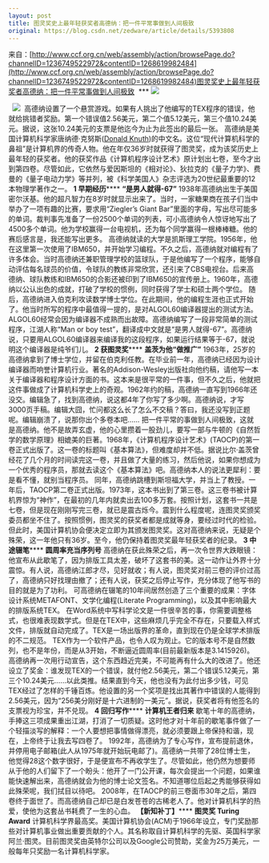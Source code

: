 ```yaml
---
layout: post
title: 图灵奖史上最年轻获奖者高德纳：把一件平常事做到人间极致
original: https://blog.csdn.net/zedware/article/details/5393808
---
```

来自：[http://www.ccf.org.cn/web/assembly/action/browsePage.do?channelID=1236749522972&contentID=1268619982484](http://www.ccf.org.cn/web/assembly/action/browsePage.do?channelID=1236749522972&contentID=1268619982484)图灵奖史上最年轻获奖者高德纳：把一件平常事做到人间极致  ***
![](http://news.sciencenet.cn/upload/news/images/2010/3/2010314104812500.jpg)

 
![](http://news.sciencenet.cn/upload/news/images/2010/3/20103141048832.jpg)
 高德纳设置了一个悬赏游戏。如果有人挑出了他编写的TEX程序的错误，他就给挑错者奖励。第一个错误值2.56美元，第二个值5.12美元，第三个值10.24美元。据说，这张10.24美元的支票是他迄今为止为此签出的最后一张。 高德纳是美国计算机科学家唐纳德·克努斯([Donald Knuth](http://www-cs-faculty.stanford.edu/~uno/))的中文名。这位“现代计算机科学的鼻祖”是计算机界的传奇人物。他在年仅36岁时就获得了图灵奖，成为该奖历史上最年轻的获奖者。他的获奖作品《计算机程序设计艺术》原计划出七卷，至今才出到第四卷。尽管如此，它依然与爱因斯坦的《相对论》、狄拉克的《量子力学》、费曼的《量子电动力学》等并列，被《科学美国人》杂志评选为20世纪最重要的12本物理学著作之一。 **1 早期经历****** **“是男人就得-67”** 1938年高德纳出生于美国密尔沃基。他的超凡智力在8岁时就显示出来了。当时，一家糖果商在孩子们当中举办了一项有趣的比赛，要求用“Ziegler’s Giant Bar”里面的字母，写出尽可能多的单词。裁判事先准备了一份2500个单词的列表，可小高德纳令人惊讶地写出了4500多个单词。他为学校赢得一台电视机，还为每个同学赢得一根棒棒糖。他的赛后感言是，我还能写出更多。 高德纳就读的大学是凯斯理工学院。1956年，他在这里第一次使用了IBM650，并开始学习编程。不久之后，高德纳就对编程有了许多体会。当时高德纳还兼职管理学校的篮球队，于是他编写了一个程序，能够自动评估每名球员的价值，令球队的教练非常欣赏，还引来了CBS电视台。后来高德纳、球队教练和IBM650的合影还被印到了IBM650的宣传册上。1960年，高德纳以公认出色的成就，打破了学校的惯例，同时获得了学士和硕士两个学位。 随后，高德纳进入伯克利攻读数学博士学位。在此期间，他的编程生涯也正式开始了。他当时所写的程序中最值得一提的，是对ALGOL60编译器提出的测试方法。ALGOL60经常会因为编译器不成熟而出故障。高德纳编写了一段非常简单的测试程序，江湖人称“Man or boy test”，翻译成中文就是“是男人就得-67”。高德纳说，只要用ALGOL60编译器来编译我的这段程序，如果运行结果等于-67，就说明这个编译器是纯爷们儿。 **2 获图灵奖****** **盖茨为他“做推广”** 1963年，25岁的高德纳拿到了博士学位，并留在伯克利任教。在毕业前一年，高德纳已经因为设计编译器而响誉计算机行业。著名的Addison-Wesley出版社向他约稿，请他写一本关于编译器和程序设计方面的书。这本来是很平常的一件事，但不久之后，他就把这件事做成了计算机科学史上的奇观。1962年约的稿，高德纳一直写到1966年还没交。编辑急了，找到高德纳，说这都4年了你写了多少啊。高德纳说，才写3000页手稿。编辑大囧，忙问都这么长了怎么不交稿？答曰，我还没写到正题呢。编辑崩溃了，说那你出个多卷本吧…… 把一件平常的事做到人间极致，这就是高德纳。他不是故弄玄虚，他的心里攒着一股劲儿，要写一部与牛顿的《自然哲学的数学原理》相媲美的巨著。1968年，《计算机程序设计艺术》(TAOCP)的第一卷正式出版了。这一卷的标题叫《基本算法》，但难度却并不低。据说比尔·盖茨曾经花了几个月的时间读完这一卷，并且做了大量的练习，然后他说，如果你想成为一个优秀的程序员，那就去读这个《基本算法》吧。高德纳本人的说法更犀利：要是看不懂，就别当程序员。 同年，高德纳跳槽到斯坦福大学，并当上了教授。一年后，TAOCP第二卷正式出版。1973年，这本书出到了第三卷。这三卷书被计算机界惊为“神作”，在最初的几年内就卖出去100多万套。按照计划，这套书一共是七卷，但是现在刚刚写完三卷，就已是震古烁今。震到什么程度呢，连图灵奖颁奖委员都坐不住了。按照惯例，图灵奖的获奖者都是成就等身，要经过时代的检验。但此时，美国计算机协会便决定立即为其颁发图灵奖。这对高德纳来说，无疑是个殊荣，这一年他只有36岁。至今，他仍保持着图灵奖最年轻获奖者的纪录。 **3 中途辍笔****** **圆周率充当序列号** 高德纳在获此殊荣之后，再一次令世界大跌眼镜：他宣布从此歇笔了，因为排版工具太差，破坏了这套书的美。这一动作让外界十分震惊。有人说，高德纳江郎才尽，见好就收；有人说，图灵奖对前三卷的评价过高了，高德纳只好找理由撤了；还有人说，获奖之后停止写作，充分体现了他写书的目的就是为了功利。 可高德纳在辍笔的10年间居然创造了三个重要的成果：字体设计系统METAFONT、文学化编程(Literate Programming)，以及其中影响最大的排版系统TEX。 在Word系统中写科学论文是一件很辛苦的事，你需要调整格式，也很难表现数学式。但是在TEX中，这些麻烦几乎完全不存在，只要载入样式文件，排版就自动完成了。TEX是一场出版界的革命，直到现在仍是全球学术排版的不二规范。 TEX作为一个软件产品，也令人叹为观止。它的版本号不是自然数列，也不是年份，而是从3开始，不断逼近圆周率(目前最新版本是3.1415926)。高德纳再一次用行动宣告，这个东西趋近完美，不可能再有什么大的改进了。他还设立了奖金：谁发现TEX的一个错误，就付他2.56美元，第二个错误5.12美元，第三个10.24美元……以此类推。结果直到今天，他也没有为此付出多少钱，可见TEX经过了怎样的千锤百炼。他设置的另一个奖项是找出其著作中错误的人能得到2.56美元，因为“256美分刚好是十六进制的一美元”。据说，获奖者将有他签名的支票视为珍宝，并不兑现。 **4 回归写作****** **计算机王者归来** 歇笔十年的高德纳，手捧这三项成果重出江湖，打消了一切质疑。这时他才对十年前的歇笔事件做了一个轻描淡写的解释：一个人要想把事情做得漂亮，就必须要跟上帝保持和谐，现在，上帝终于让我去写四卷了。 1992年，高德纳为了专心写作，宣布提前退休，并停用电子邮箱(此人从1975年就开始玩电邮了)。高德纳一共带了28位博士生，他觉得28这个数字很好，于是便宣布不再收学生了。尽管如此，他仍然为想要师从于他的人们留下了一个盼头：他开了一门公开课，每次会提出一个问题，如果谁能快速解出来，高德纳就会为他的博士论文签名。不知道哪位后起之秀能够获得如此殊荣呢，我们拭目以待吧。 2008年，在TAOCP的前三卷面市30年之后，第四卷终于面世了。而高德纳自己却已是白发苍苍的古稀老人了。他对计算机科学的热爱，使他为这套丛书耗费了一生的心血。 **【新知补丁】****** **图灵奖 Turing Award** 计算机科学界最高奖。美国计算机协会(ACM)于1966年设立，专门奖励那些对计算机事业做出重要贡献的个人。其名称取自计算机科学的先驱、英国科学家阿兰·图灵。目前图灵奖由英特尔公司以及Google公司赞助，奖金为25万美元，一般每年只奖励一名计算机科学家。